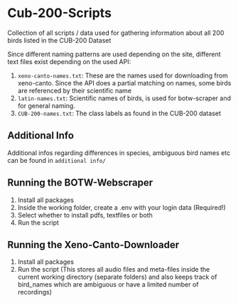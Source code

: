 # Cub-200-Scripts

Collection of all scripts / data used for gathering information about all 200 birds
listed in the CUB-200 Dataset

Since different naming patterns are used depending on the site, different text files
exist depending on the used API:

1. `xeno-canto-names.txt`: These are the names used for downloading from xeno-canto. Since the API does a partial
   matching on names, some birds are referenced by their scientific name
2. `latin-names.txt`: Scientific names of birds, is used for botw-scraper and for general naming.
3. `CUB-200-names.txt`: The class labels as found in the CUB-200 dataset

## Additional Info

Additional infos regarding differences in species, ambiguous bird names etc can be found in `additional info/`

## Running the BOTW-Webscraper

1. Install all packages
2. Inside the working folder, create a .env with your login data (Required!)
3. Select whether to install pdfs, textfiles or both
4. Run the script

## Running the Xeno-Canto-Downloader

1. Install all packages
2. Run the script (This stores all audio files and meta-files inside the current working directory (separate folders)
   and also keeps track of bird_names which are ambiguous or have a limited number of recordings)